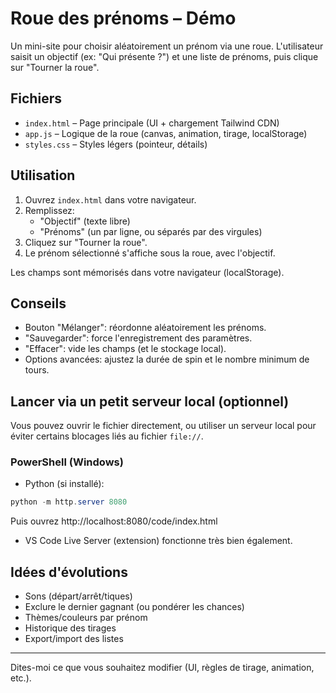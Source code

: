 # Roue des prénoms – Démo

Un mini-site pour choisir aléatoirement un prénom via une roue. L'utilisateur saisit un objectif (ex: "Qui présente ?") et une liste de prénoms, puis clique sur "Tourner la roue".

## Fichiers
- `index.html` – Page principale (UI + chargement Tailwind CDN)
- `app.js` – Logique de la roue (canvas, animation, tirage, localStorage)
- `styles.css` – Styles légers (pointeur, détails)

## Utilisation
1. Ouvrez `index.html` dans votre navigateur.
2. Remplissez:
   - "Objectif" (texte libre)
   - "Prénoms" (un par ligne, ou séparés par des virgules)
3. Cliquez sur "Tourner la roue".
4. Le prénom sélectionné s'affiche sous la roue, avec l'objectif.

Les champs sont mémorisés dans votre navigateur (localStorage).

## Conseils
- Bouton "Mélanger": réordonne aléatoirement les prénoms.
- "Sauvegarder": force l'enregistrement des paramètres.
- "Effacer": vide les champs (et le stockage local).
- Options avancées: ajustez la durée de spin et le nombre minimum de tours.

## Lancer via un petit serveur local (optionnel)
Vous pouvez ouvrir le fichier directement, ou utiliser un serveur local pour éviter certains blocages liés au fichier `file://`.

### PowerShell (Windows)
- Python (si installé):
```powershell
python -m http.server 8080
```
Puis ouvrez http://localhost:8080/code/index.html

- VS Code Live Server (extension) fonctionne très bien également.

## Idées d'évolutions
- Sons (départ/arrêt/tiques)
- Exclure le dernier gagnant (ou pondérer les chances)
- Thèmes/couleurs par prénom
- Historique des tirages
- Export/import des listes

---
Dites-moi ce que vous souhaitez modifier (UI, règles de tirage, animation, etc.).